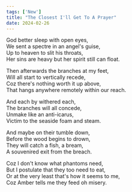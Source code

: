 ```yaml
---
tags: ['New']
title: "The Closest I'll Get To A Prayer"
date: 2024-02-26
---
```


God better sleep with open eyes,  
We sent a spectre in an angel's guise,  
Up to heaven to slit his throats,  
Her sins are heavy but her spirit still can float.

Then afterwards the branches at my feet,  
Will all start to vertically recede,  
Coz there's nothing worth it up above,  
That hangs anywhere remotely within our reach.

And each by withered each,  
The branches will all concede,  
Unmake like an anti-icarus,  
Victim to the seaside foam and steam.

And maybe on their tumble down,  
Before the wood begins to drown,  
They will catch a fish, a bream,  
A souvenired exit from the breach.

Coz I don't know what phantoms need,  
But I postulate that they too need to eat,  
Or at the very least that's how it seems to me,  
Coz Amber tells me they feed oh misery.  

